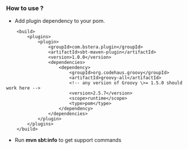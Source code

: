 ### How to use ?
-  Add plugin dependency to your pom.
```$xml
    <build>
		<plugins>
			<plugin>
				<groupId>com.bstera.plugin</groupId>
				<artifactId>sbt-maven-plugin</artifactId>
				<version>1.0.0</version>
				<dependencies>
					<dependency>
						<groupId>org.codehaus.groovy</groupId>
						<artifactId>groovy-all</artifactId>
						<!-- any version of Groovy \>= 1.5.0 should work here -->
						<version>2.5.7</version>
						<scope>runtime</scope>
						<type>pom</type>
					</dependency>
				</dependencies>
			</plugin>
		</plugins>
	</build>
```
- Run **mvn sbt:info** to get support commands